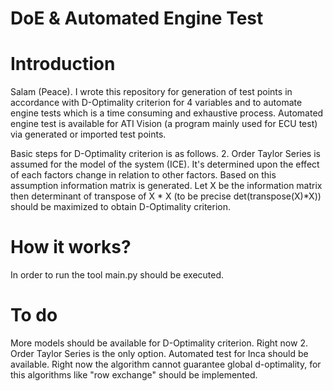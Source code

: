 # DoE & Automated Engine Test
# Introduction
Salam (Peace). I wrote this repository for generation of test points in accordance with D-Optimality criterion for 4 variables and to automate engine tests which is a time consuming and exhaustive process. Automated engine test is available for ATI Vision (a program mainly used for ECU test) via generated or imported test points.

Basic steps for D-Optimality criterion is as follows. 2. Order Taylor Series is assumed for the model of the system (ICE). It's determined upon the effect of each factors change in relation to other factors. Based on this assumption information matrix is generated. Let X be the information matrix then determinant of transpose of X * X (to be precise det(transpose(X)*X)) should be maximized to obtain D-Optimality criterion.


# How it works?
In order to run the tool main.py should be executed. 

# To do
More models should be available for D-Optimality criterion. Right now 2. Order Taylor Series is the only option.
Automated test for Inca should be available.
Right now the algorithm cannot guarantee global d-optimality, for this algorithms like "row exchange" should be implemented.
